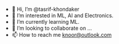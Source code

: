 - 👋 Hi, I’m @tasrif-khondaker
- 👀 I’m interested in ML, AI and Electronics.
- 🌱 I’m currently learning ML.
- 💞️ I’m looking to collaborate on ...
- 📫 How to reach me knoor@outlook.com

<!---
tasrif-khondaker/tasrif-khondaker is a ✨ special ✨ repository because its `README.md` (this file) appears on your GitHub profile.
You can click the Preview link to take a look at your changes.
--->
